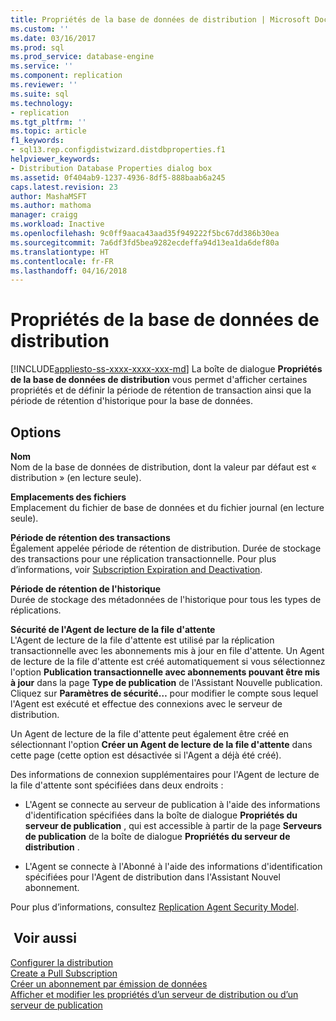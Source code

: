 ```yaml
---
title: Propriétés de la base de données de distribution | Microsoft Docs
ms.custom: ''
ms.date: 03/16/2017
ms.prod: sql
ms.prod_service: database-engine
ms.service: ''
ms.component: replication
ms.reviewer: ''
ms.suite: sql
ms.technology:
- replication
ms.tgt_pltfrm: ''
ms.topic: article
f1_keywords:
- sql13.rep.configdistwizard.distdbproperties.f1
helpviewer_keywords:
- Distribution Database Properties dialog box
ms.assetid: 0f404ab9-1237-4936-8df5-888baab6a245
caps.latest.revision: 23
author: MashaMSFT
ms.author: mathoma
manager: craigg
ms.workload: Inactive
ms.openlocfilehash: 9c0ff9aaca43aad35f949222f5bc67dd386b30ea
ms.sourcegitcommit: 7a6df3fd5bea9282ecdeffa94d13ea1da6def80a
ms.translationtype: HT
ms.contentlocale: fr-FR
ms.lasthandoff: 04/16/2018
---
```

# <a name="distribution-database-properties"></a>Propriétés de la base de données de distribution
[!INCLUDE[appliesto-ss-xxxx-xxxx-xxx-md](../../includes/appliesto-ss-xxxx-xxxx-xxx-md.md)]
  La boîte de dialogue **Propriétés de la base de données de distribution** vous permet d'afficher certaines propriétés et de définir la période de rétention de transaction ainsi que la période de rétention d'historique pour la base de données.  
  
## <a name="options"></a>Options  
 **Nom**  
 Nom de la base de données de distribution, dont la valeur par défaut est « distribution » (en lecture seule).  
  
 **Emplacements des fichiers**  
 Emplacement du fichier de base de données et du fichier journal (en lecture seule).  
  
 **Période de rétention des transactions**  
 Également appelée période de rétention de distribution. Durée de stockage des transactions pour une réplication transactionnelle. Pour plus d’informations, voir [Subscription Expiration and Deactivation](../../relational-databases/replication/subscription-expiration-and-deactivation.md).  
  
 **Période de rétention de l'historique**  
 Durée de stockage des métadonnées de l'historique pour tous les types de réplications.  
  
 **Sécurité de l'Agent de lecture de la file d'attente**  
 L'Agent de lecture de la file d'attente est utilisé par la réplication transactionnelle avec les abonnements mis à jour en file d'attente. Un Agent de lecture de la file d'attente est créé automatiquement si vous sélectionnez l'option **Publication transactionnelle avec abonnements pouvant être mis à jour** dans la page **Type de publication** de l'Assistant Nouvelle publication. Cliquez sur **Paramètres de sécurité…** pour modifier le compte sous lequel l'Agent est exécuté et effectue des connexions avec le serveur de distribution.  
  
 Un Agent de lecture de la file d'attente peut également être créé en sélectionnant l'option **Créer un Agent de lecture de la file d'attente** dans cette page (cette option est désactivée si l'Agent a déjà été créé).  
  
 Des informations de connexion supplémentaires pour l'Agent de lecture de la file d'attente sont spécifiées dans deux endroits :  
  
-   L'Agent se connecte au serveur de publication à l'aide des informations d'identification spécifiées dans la boîte de dialogue **Propriétés du serveur de publication** , qui est accessible à partir de la page **Serveurs de publication** de la boîte de dialogue **Propriétés du serveur de distribution** .  
  
-   L'Agent se connecte à l'Abonné à l'aide des informations d'identification spécifiées pour l'Agent de distribution dans l'Assistant Nouvel abonnement.  
  
 Pour plus d’informations, consultez  [Replication Agent Security Model](../../relational-databases/replication/security/replication-agent-security-model.md).  
  
## <a name="see-also"></a> Voir aussi  
 [Configurer la distribution](../../relational-databases/replication/configure-distribution.md)   
 [Create a Pull Subscription](../../relational-databases/replication/create-a-pull-subscription.md)   
 [Créer un abonnement par émission de données](../../relational-databases/replication/create-a-push-subscription.md)   
 [Afficher et modifier les propriétés d’un serveur de distribution ou d’un serveur de publication](../../relational-databases/replication/view-and-modify-distributor-and-publisher-properties.md)  
  
  
